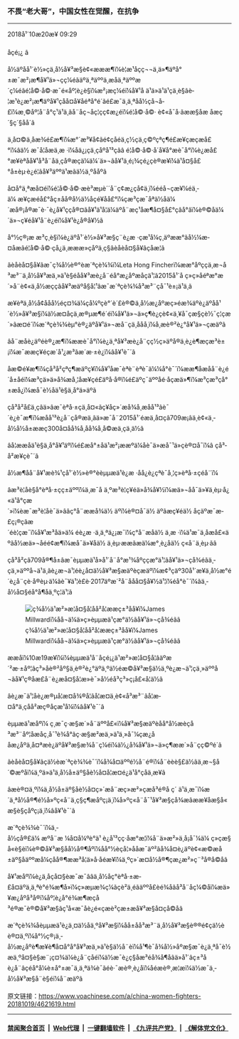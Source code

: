 ### 不畏“老大哥”，中国女性在觉醒，在抗争
------------------------

<div class="published">
 <span class="date" title="ä¸­å½æ¶é´">
  <time datetime="2018-10-20T09:29:56+08:00">
   2018å¹´10æ20æ¥ 09:29
  </time>
 </span>
</div>
<br/>
<div class="wsw">
 <span class="dateline">
  åçé¡¿ â
 </span>
 <p>
  å½äºåå¹´è½»çä¸­å½å¥³æ§è¢«æææ¶ï¼è­¦æ¹åçç¬¬ä¸ä»¶äºå°±æ¯æ²¡æ¶å¥¹ä»¬çç¼éãäºä¸ªäººä¸­æåä¸ªäººæ´ç¼éãé¦å©·å©·æ¯é«åº¦è¿è§ï¼æ²¡æç¼éï¼å¥¹å ä¹ä»ä¹ä¹çä¸è§ãè­¦æ¹è¿æ²¡æ¶äºå¥¹çåå¤å¥åéªå°é´ãé£æ¯ä¸ä¸ªåå½çå¬å­£ï¼æ¸©åº¦å¨å°ç¹ä¹ä¸ãå¨åç¬åç¦çç¢æ¿éï¼é¦å©·å©· è¢«å¯å·ãææ§åæ åæç´§ç´§åå´ã
 </p>
 <p>
  ä¸å¤©ä¸åæ¾é£æ¶ï¼æ°´æ³¥å¢ãé¢ç­åéä¸ç½çä¸ç©ºçªç¶é£æ¥çæçæ­å£°ï¼âä½ æ¯å¦åæä¸æ ·ï¼åä¿¡çä¸çåºå¹³ç­ãâ é¦å©·å©·å´å¥å°æè¯å°ï¼è¿æ­å£°æ¥èªåå¥¹å³å¨åä¸çå®æçä¼ä¼´ä»¬ãå¥¹ä¸é¡¾ç­é¿çè®­æ¥ï¼ä¹å¤§å£°å±èµ·è¿é¦ãå¥³äººä¹æ­ãä½ä¸ºååºã
 </p>
 <p>
  å¤å°ä¸ªæå¤éï¼é¦å©·å©·æè³æµè´´å¨ç¢æ¿çå¢ä¸ï¼ééå¬çæ¥¼éä¸­ä¼ æ¥çæéå£°åç±åå®å½ä½åçé¥åå£°ï¼çæ³çæ¯åªä½åä¼´æå®¡å®æ¯è·¯è¿å¥¹ççå®¤ãå¥¹ä¹å­¦ä¼äºå¨æç¹åæ¶å¤§å£°ç­âå°âï¼è®©åä¼´ä»¬ç¥éå¥¹å¨è¿éï¼å¥¹è¿å®å¥½ã
 </p>
 <p>
  å°½ç®¡æ æ³ç¸è§ï¼è¿äºå¹´è½»å¥³æ§ç¨è¿æ ·çæ¹å¼ç¸äºææ°ãå½¼æ­¤åæãé¦å©·å©·çå¿ä¸­æææ»çåºä¸ç§âèåèå¤§å¥âçåæ¦ã
 </p>
 <p>
  ãèåèå¤§å¥ãæ¯ç¾å½è®°èæ´ªçè¾¾ï¼Leta Hong Fincherï¼ææ°åºççä¸æ¬å³æ³¨ä¸­å½å¥³æä¸»ä¹è§éåå¥³æè¿å¨é­å°æ¿åºæåçä¹¦ã2015å¹´å ç»ç»åéªæ°æ´»å¨è¢«ä¸­å½æççâå¥³æäºå§å¦¹âæ¯æ´ªçè¾¾å³æ³¨çå¯¹è±¡ä¹ä¸ã
 </p>
 <p>
  æ¥èªä¸­å½å¢ååå½éç¤¾ä¼çå¼ºçè°´è´£è®©ä¸­å½æ¿åºæç»éæ¾äºè¿äºåå¹´è½»å¥³æ§ï¼ä½æ­¤åçä¸æ®µæ¶é´éï¼å¥¹ä»¬ä»ç¶è¿çè¢«ä¸¥å¯çæ§çè½¯ç¦çæ´»ãæ­¤é´ï¼æ´ªçè¾¾èµ°è®¿äºå¥¹ä»¬æå¨çä¸ååå¸ï¼å¸æè®²è¿°å¥¹ä»¬çæäºã
 </p>
 <p>
  âå¨æåè¿äºéè®¿æ¶ï¼ææè¯å°ï¼è¿ä¸ªå¥³æè¿å¨çç½ç»äºå®ä¸è¿è¶æçæ³è±¡ï¼æ¯ææç¥éçæ´å¹¿æ³ãæ´æ·±è¿ï¼âå¥¹è¯´ã
 </p>
 <p>
  åæ©é¥­æ¶ï¼çå³­å²­çªç¶æäºç¥ï¼å¥¹åæ¯èªè¨èªè¯­ä¼¼å°è¯´ï¼ææ¶åæåå¨è¿é´å±å­éï¼æ³çä»ä»å¾æå¸¦åæ¥çé£äºå·å®ï¼é£äºç¯äººåé·åçæä»¶ï¼æ³çæ³çå°±æå¿ï¼æå¯è½åä¹è§ä¸å°ä»äºã
 </p>
 <p>
  çå³­å²­å£ä¸­çâä»âæ¯èªå·±çä¸å¤«ãç¥åç»´æå¾å¸æåå¹³ãè¯´è¿è¯æ¶ï¼æåå¹³è¿å¨çå®æä¸­ãä»æ¯å¨2015å¹´éæä¸­å¤çâ709æ¡âä¸­è¢«ä¸­å½å½å±ææç300å¤åå¾å¸åå¾å¸å©æä¸­çä¸ä½ã
 </p>
 <p>
  âå¦ææåä¹è§ä¸å°å¥¹äºï¼é£æå°±åä¹æ²¡ææºä¼åè¯ä»æå¯¹ä»çè®¤å¯ï¼â çå³­å²­æ¥çè¯´ã
 </p>
 <p>
  å½æ¶åå¨å¥¹æè¾¹çå¹´è½»è®°èèµµæä¹è¿æ ·åå¿è¿çªè¯å¸¦ç»èªå·±çéå¨ï¼
 </p>
 <p>
  âæ³è¦åè§å°èªå·±çç±äººï¼ä¸æ¯å ä¸ºæ³è¦ç¥éä»å¾å¥½ï¼æä»¬åå¯ä»¥ä¸èµ·å¿«ä¹å°çæ´»ï¼èæ¯æ³è¦åè¯ä»ââç°å¨ææå¾ä½ äºï¼è®¤å¯ä½ äºãæç¥éä½ åçäºæ¯æ­£ç¡®çãæ´éè¦çæ¯ï¼å¥¹æ³åä»ä¼ éè¿æ ·ä¸ä¸ªä¿¡æ¯ï¼ç°å¨æåä½ ä¸æ ·ï¼ä¹æ¯ä¸åæå£«äºãå½æä»¬åéé¢æ¶ï¼æå¯ä»¥åä½ ä¸èµ·ææãæä¼æ°¸è¿åä½ ç«å¨ä¸èµ·ãâ
 </p>
 <p>
  çå³­å²­ç­â709å®¶å±âæ¯èµµæä¹å»å¹´å¨å°æ¹¾åºççæ°ä¹¦ãå¥¹ä»¬çå¾éãä¸­çä¸»äººå¬ä¹ä¸ãè¿æ¬ä¹¦éè¿å¤ä½å¥³æ§æäºèçæäºï¼æ¢³çäº30å¹´æ¥ä¸­å½æ°é´è¿å¨çè·å®èµ·ä¼ãè¯¥ä¹¦è£è·2017äºæ´²å¨ååå¤§å¥½ä¹¦ï¼éå°è¯´ï¼ãä¸­å½å¤§éå°å¶åä¸ºç¦ä¹¦ã
 </p>
 <div class="wsw__embed">
  <figure class="media-image js-media-expand">
   <div class="img-wrap">
    <div class="thumb">
     <img alt="ç¾å½ä¹æ²»æ¦å¤§å­¦åå²å­¦ææç±³åå¥ï¼James Millwardï¼åå¬ä¼ä»ç»èµµæä¹çæ°ä½ãå¥¹ä»¬çå¾éãã" src="https://gdb.voanews.com/D0524EC4-D934-4F5B-8153-1193D47EED49_w250_r0_s.jpg"/>
    </div>
    <span class="ico ico-fullscreen ico--media-expand ico--rounded">
    </span>
   </div>
   <figcaption>
    <span class="caption">
     ç¾å½ä¹æ²»æ¦å¤§å­¦åå²å­¦ææç±³åå¥ï¼James Millwardï¼åå¬ä¼ä»ç»èµµæä¹çæ°ä½ãå¥¹ä»¬çå¾éãã
    </span>
   </figcaption>
  </figure>
 </div>
 <p>
  ææåï¼10æ19æ¥ï¼ï¼èµµæä¹å¨åçé¡¿ä¹æ²»æ¦å¤§å­¦âäºæ´²æ·±åº¦âç³»åè®²åº§ä¸è®²è¿°äºä¸ºä½éæ©å¥³æ§ä½ä¸ºè¿æ¬ä¹¦çä¸»äººå¬ãå¥¹ç®åæ­£å¨è¿æå¤§å­¦æ»è¯»å½éå³ç³»ç¡å£«å­¦ä½ã
 </p>
 <p>
  âè¿æ¯ä¹¦åè¿æ®µå¦æ­¤å¾®å¦ãå¦æ­¤ä¸è¢«å³æ³¨ãå¦æ­¤å°ä¸çåå²æç®åçæ¹å¼ï¼âå¥¹è¯´ã
 </p>
 <p>
  èµµæä¹æåºï¼ ç¸æ¯ç·æ§æ´»å¨äººå£«ï¼å¥³æ§æäºèåå°å½æèçå³æ³¨åº¦åæåç¸å¯¹è¾å°ãç·æ§æ²æä¸»ä¹ä¸»å¯¼çæ¿ååæ¿åºä¸å¤ªæè¿äºå¥³æ§æ¾å¨ç¼éï¼ä½¿å¾å¥¹ä»¬ä»ç¶ææ´»å¨çç©ºé´ã
 </p>
 <p>
  ãèåèå¤§å¥ãçä½èæ´ªçè¾¾è¯´ï¼å¾å¤äººé½å¨é®ï¼å¨èèè§£ä½ãä¸æ¬§å´©æºåï¼ä¸ºä»ä¹ä¸­å½å±äº§åè½å¤å¦æ­¤é¿ä¹å°çå­ä¸æ¥ã
 </p>
 <p>
  âæè®¤ä¸ºï¼ä¸­å½å±äº§åè½å¤ç»´æå¨æç»æ²»çæå³é®å ç´ ä¹ä¸æ¯ï¼æ´ä¸ªå½å®¶é½å»ºç«å¨ä¸ç§ç¶æåºç¡ä¸ï¼å»ºç«å¨å¯¹å¥³æ§çå¾æãææ¥åæ§å«æ­§è§çåºç¡ä¸ï¼âå¥¹è¯´ã
 </p>
 <p>
  æ´ªçè¾¾è¯´ï¼ä¸­å½çå®£ä¼ æºå¨æ ¼å¤å¼ºè°ä¹ è¿å¹³çç·å­æ°æ¦ï¼å¨ä»æ²»ä¸å¡å¯¼ä¼ ç»çæ§å«è§èï¼è®©å¥³æ§åå½å®¶åº­ï¼åå°½èçå¦»å­åæ¯äº²ãå¾å¤è¿äºè¢«æ©æå±äº§åäººæå¼çåå®¶ææ³å¦ä»å·åéæ¥ï¼ä¸ºç»´æ¤å½å®¶çæ¿æ²»ç¨³å®å©åã
 </p>
 <p>
  å¥¹æåºï¼è¿ä¸åçå¤§èæ¯æ¯ââä¸­å½åç°èªå·±æ­£å¤äºä¸ä¸ªè°é¾æ¶å»ï¼ç»æµæ¾ç¼ãçè²ä¸éãäººå£èé¾åãå³å¨åç¼©åï¼æä»¥æ¿åºå³å®ï¼åº¦è¿å°é¾æ¶æçå³é®æ¯è®©å¥³æ§ãç¹å«æ¯åè¿é«ç­æè²çæ±æå¥³æ§å¤çå­©å­ã
 </p>
 <p>
  æ´ªçè¾¾åèµµæä¹è¿ä¸¤ä½åä¸ºå¥³æ§ï¼åå±åå³æ³¨ä¸­å½å¥³æ§è®®é¢çä½èè®¤ä¸ºï¼å°½ç®¡ä¸­å½æ¿åºè¶æ¥è¶å¤å°å°å¥³æä¸»ä¹è§ä½å¨èï¼å¹¶è¯å¾å½»åºæ§æ¯è¿ä¸ªå¯è½æä¸ºå¤§è§æ¨¡ç¤¾ä¼è¿å¨çåéï¼ä½æ¯è¿ç§åæ³éå¾å¶åãä»å¹´âç±³åè¿å¨âçéå°å¼è±å°±æ¯ä¸ä¸ªä¾è¯ãéè·¯æè®¸è¿åï¼åéæè®¸æ¦æï¼ä½æ¯ä¸­å½å¥³æ§å¨è§éï¼å¨æäºã
 </p>
 <p>
 </p>
</div>

原文链接：https://www.voachinese.com/a/china-women-fighters-20181019/4621619.html


------------------------
#### [禁闻聚合首页](https://github.com/gfw-breaker/banned-news/blob/master/README.md) &nbsp;|&nbsp; [Web代理](https://github.com/gfw-breaker/open-proxy/blob/master/README.md) &nbsp;|&nbsp;  [一键翻墙软件](https://github.com/gfw-breaker/nogfw/blob/master/README.md) &nbsp;|&nbsp; [《九评共产党》](https://github.com/gfw-breaker/9ping.md/blob/master/README.md#九评之一评共产党是什么) &nbsp;|&nbsp; [《解体党文化》](https://github.com/gfw-breaker/jtdwh.md/blob/master/README.md#绪论)